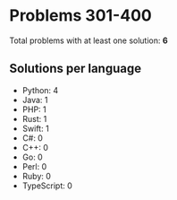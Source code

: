 # Problems 301-400

Total problems with at least one solution: **6**

## Solutions per language

- Python: 4
- Java: 1
- PHP: 1
- Rust: 1
- Swift: 1
- C#: 0
- C++: 0
- Go: 0
- Perl: 0
- Ruby: 0
- TypeScript: 0
